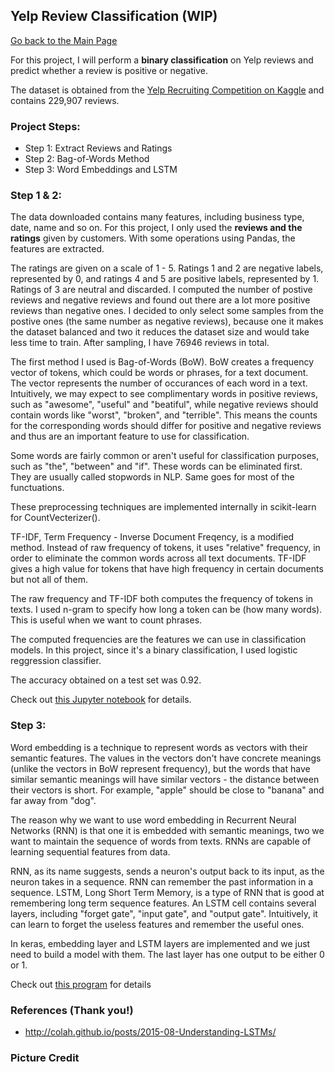 ## Yelp Review Classification (WIP)

[Go back to the Main Page](index.md)

For this project, I will perform a **binary classification** on Yelp reviews and predict whether a review is positive or negative.

The dataset is obtained from the [Yelp Recruiting Competition on Kaggle](https://www.kaggle.com/c/yelp-recruiting) and contains 229,907 reviews. 


### Project Steps:
- Step 1: Extract Reviews and Ratings
- Step 2: Bag-of-Words Method
- Step 3: Word Embeddings and LSTM


### Step 1 & 2:

The data downloaded contains many features, including business type, date, name and so on. For this project, I only used the **reviews and the ratings** given by customers. With some operations using Pandas, the features are extracted.

The ratings are given on a scale of 1 - 5. Ratings 1 and 2 are negative labels, represented by 0, and ratings 4 and 5 are positive labels, represented by 1. Ratings of 3 are neutral and discarded. I computed the number of postive reviews and negative reviews and found out there are a lot more positive reviews than negative ones. I decided to only select some samples from the postive ones (the same number as negative reviews), because one it makes the dataset balanced and two it reduces the dataset size and would take less time to train. After sampling, I have 76946 reviews in total.

The first method I used is Bag-of-Words (BoW). BoW creates a frequency vector of tokens, which could be words or phrases, for a text document. The vector represents the number of occurances of each word in a text. Intuitively, we may expect to see complimentary words in positive reviews, such as "awesome", "useful" and "beatiful", while negative reviews should contain words like "worst", "broken", and "terrible". This means the counts for the corresponding words should differ for positive and negative reviews and thus are an important feature to use for classification.

Some words are fairly common or aren't useful for classification purposes, such as "the", "between" and "if". These words can be eliminated first. They are usually called stopwords in NLP. Same goes for most of the functuations.

These preprocessing techniques are implemented internally in scikit-learn for CountVecterizer(). 

TF-IDF, Term Frequency - Inverse Document Freqency, is a modified method. Instead of raw frequency of tokens, it uses "relative" frequency, in order to eliminate the common words across all text documents. TF-IDF gives a high value for tokens that have high frequency in certain documents but not all of them.

The raw frequency and TF-IDF both computes the frequency of tokens in texts. I used n-gram to specify how long a token can be (how many words). This is useful when we want to count phrases.

The computed frequencies are the features we can use in classification models. In this project, since it's a binary classification, I used logistic reggression classifier. 

The accuracy obtained on a test set was 0.92.

Check out [this Jupyter notebook](https://github.com/willchenyh/yelp_review_analysis/blob/master/Yelp%20Review%20Classification.ipynb) for details.


### Step 3:

Word embedding is a technique to represent words as vectors with their semantic features. The values in the vectors don't have concrete meanings (unlike the vectors in BoW represent frequency), but the words that have similar semantic meanings will have similar vectors - the distance between their vectors is short. For example, "apple" should be close to "banana" and far away from "dog".

The reason why we want to use word embedding in Recurrent Neural Networks (RNN) is that one it is embedded with semantic meanings, two we want to maintain the sequence of words from texts. RNNs are capable of learning sequential features from data.

RNN, as its name suggests, sends a neuron's output back to its input, as the neuron takes in a sequence. RNN can remember the past information in a sequence. LSTM, Long Short Term Memory, is a type of RNN that is good at remembering long term sequence features. An LSTM cell contains several layers, including "forget gate", "input gate", and "output gate". Intuitively, it can learn to forget the useless features and remember the useful ones.

In keras, embedding layer and LSTM layers are implemented and we just need to build a model with them. The last layer has one output to be either 0 or 1.

Check out [this program](https://github.com/willchenyh/yelp_review_analysis/blob/master/review_classification_lstm.py) for details


### References (Thank you!)
- http://colah.github.io/posts/2015-08-Understanding-LSTMs/



### Picture Credit


